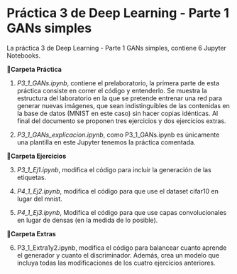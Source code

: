 
# Práctica 3 de Deep Learning - Parte 1 GANs simples 

La práctica 3 de Deep Learning - Parte 1 GANs simples, contiene 6 Jupyter Notebooks. 

**📕Carpeta Práctica**

1.   _P3_1_GANs.ipynb_, contiene el prelaboratorio, la primera parte de esta práctica consiste en correr el código y entenderlo. Se muestra la estructura del laboratorio en la que se pretende entrenar una red para generar nuevas imágenes, que sean indistinguibles de las contenidas en la base de datos (MNIST en este caso) sin hacer copias idénticas. Al final del documento se proponen tres ejercicios y dos ejercicios extras. 

2. _P3_1_GANs_explicacion.ipynb_, como P3_1_GANs.ipynb es únicamente una plantilla en este Jupyter tenemos la práctica comentada.


**📗Carpeta Ejercicios**

3.   _P3_1_Ej1.ipynb_, modifica el código para incluir la generación de las etiquetas.

4.   _P4_1_Ej2.ipynb_, modifica el código para que use el dataset cifar10 en lugar del mnist.

5.   _P4_1_Ej3.ipynb_, Modifica el código para que use capas convolucionales en lugar de densas (en la medida de lo posible).

**📘Carpeta Extras** 

6. P3_1_Extra1y2.ipynb, modifica el código para balancear cuanto aprende el generador y cuanto el discriminador. Además, crea un modelo que incluya todas las modificaciones de los cuatro ejercicios anteriores.


